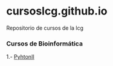 # cursoslcg.github.io
Repositorio de cursos de la lcg


### Cursos de Bioinformática


1.- [PyhtonII](pythonII/README.md)



